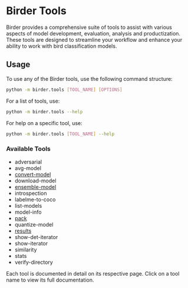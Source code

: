 # Birder Tools

Birder provides a comprehensive suite of tools to assist with various aspects of model development, evaluation, analysis and productization. These tools are designed to streamline your workflow and enhance your ability to work with bird classification models.

## Usage

To use any of the Birder tools, use the following command structure:

```sh
python -m birder.tools [TOOL_NAME] [OPTIONS]
```

For a list of tools, use:

```sh
python -m birder.tools --help
```

For help on a specific tool, use:

```sh
python -m birder.tools [TOOL_NAME] --help
```

### Available Tools

- adversarial
- avg-model
- [convert-model](convert-model.md)
- download-model
- [ensemble-model](ensemble-model.md)
- introspection
- labelme-to-coco
- list-models
- model-info
- [pack](pack.md)
- quantize-model
- [results](results.md)
- show-det-iterator
- show-iterator
- similarity
- stats
- verify-directory

Each tool is documented in detail on its respective page. Click on a tool name to view its full documentation.
